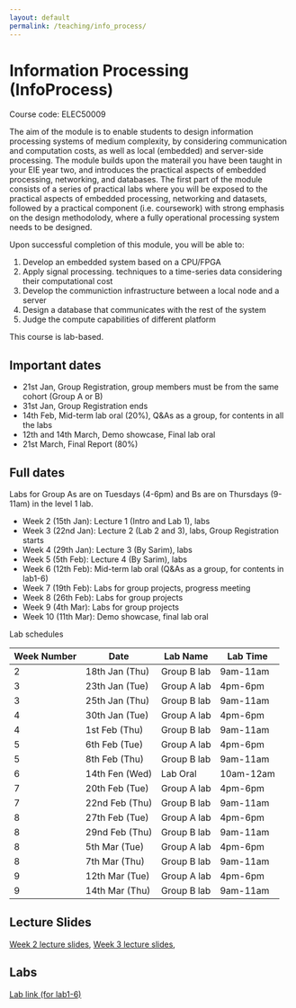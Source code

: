 ```yaml
---
layout: default
permalink: /teaching/info_process/
---
```


# Information Processing (InfoProcess)

Course code: ELEC50009

The aim of the module is to enable students to design information processing systems of medium complexity, by considering communication and computation costs, as well as local (embedded) and server-side processing. The module builds upon the materail you have been taught in your EIE year two, and introduces the practical aspects of embedded processing, networking, and databases. The first part of the module consists of a series of practical labs where you will be exposed to the practical aspects of embedded processing, networking and datasets, followed by a practical component (i.e. coursework) with strong emphasis on the design methodolody, where a fully operational processing system needs to be designed.

Upon successful completion of this module, you will be able to:

1. Develop an embedded system based on a CPU/FPGA
2. Apply signal processing. techniques to a time-series data considering their computational cost
3. Develop the communiction infrastructure between a local node and a server
4. Design a database that communicates with the rest of the system
5. Judge the compute capabilities of different platform

This course is lab-based.

## Important dates

- 21st Jan, Group Registration, group members must be from the same cohort (Group A or B)
- 31st Jan, Group Registration ends
- 14th Feb, Mid-term lab oral (20%), Q\&As as a group, for contents in all the labs
- 12th and 14th March, Demo showcase, Final lab oral
- 21st March, Final Report (80%)


## Full dates

Labs for Group As are on Tuesdays (4-6pm) and Bs are on Thursdays (9-11am) in the level 1 lab.

- Week 2 (15th Jan): Lecture 1 (Intro and Lab 1), labs
- Week 3 (22nd Jan): Lecture 2 (Lab 2 and 3), labs, Group Registration starts
- Week 4 (29th Jan): Lecture 3 (By Sarim), labs
- Week 5 (5th Feb): Lecture 4 (By Sarim), labs
- Week 6 (12th Feb): Mid-term lab oral (Q\&As as a group, for contents in lab1-6)
- Week 7 (19th Feb): Labs for group projects, progress meeting
- Week 8 (26th Feb): Labs for group projects
- Week 9 (4th Mar): Labs for group projects
- Week 10 (11th Mar): Demo showcase, final lab oral

Lab schedules

| Week Number | Date           | Lab Name    | Lab Time |
|------------|----------------|-------------|----------|
| 2          | 18th Jan (Thu) | Group B lab | 9am-11am |
| 3          | 23th Jan (Tue) | Group A lab | 4pm-6pm  |
| 3          | 25th Jan (Thu) | Group B lab | 9am-11am |
| 4          | 30th Jan (Tue) | Group A lab | 4pm-6pm  |
| 4          | 1st Feb  (Thu) | Group B lab | 9am-11am |
| 5          | 6th Feb  (Tue) | Group A lab | 4pm-6pm  |
| 5          | 8th Feb  (Thu) | Group B lab | 9am-11am |
| 6          | 14th Fen (Wed) | Lab Oral	  | 10am-12am|
| 7          | 20th Feb (Tue) | Group A lab | 4pm-6pm  |
| 7          | 22nd Feb (Thu) | Group B lab | 9am-11am |
| 8          | 27th Feb (Tue) | Group A lab | 4pm-6pm  |
| 8          | 29nd Feb (Thu) | Group B lab | 9am-11am |
| 8          | 5th Mar  (Tue) | Group A lab | 4pm-6pm  |
| 8          | 7th Mar  (Thu) | Group B lab | 9am-11am |
| 9          | 12th Mar (Tue) | Group A lab | 4pm-6pm  |
| 9          | 14th Mar (Thu) | Group B lab | 9am-11am |


## Lecture Slides

<a href="../../assets/pdf/ip/week2.pdf">Week 2 lecture slides</a>,
<a href="../../assets/pdf/ip/week3.pdf">Week 3 lecture slides</a>,

## Labs

[Lab link (for lab1-6)](https://github.com/Aaron-Zhao123/ELEC50009)
